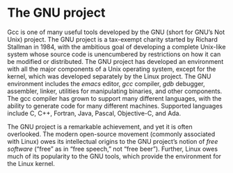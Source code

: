 # The GNU project

Gcc is one of many useful tools developed by the GNU (short for GNU’s Not Unix) project. The GNU project is a tax-exempt charity started by Richard Stallman in 1984, with the ambitious goal of
developing a complete Unix-like system whose source code is unencumbered by restrictions on how it can be modified or distributed. The GNU project has developed an environment with all the major components of a Unix operating system, except for the kernel, which was developed separately by the Linux project. The GNU environment includes the *emacs* editor, *gcc* compiler, *gdb* debugger, assembler, linker, utilities for manipulating binaries, and other components. The gcc compiler has grown to support many different languages, with the ability to generate code for many different machines. Supported languages include C, C++, Fortran, Java, Pascal, Objective-C, and Ada.

The GNU project is a remarkable achievement, and yet it is often overlooked. The modern open-source movement (commonly associated with Linux) owes its intellectual origins to the GNU project’s
notion of *free software* (“free” as in “free speech,” not “free beer”). Further, Linux owes much of its popularity to the GNU tools, which provide the environment for the Linux kernel.